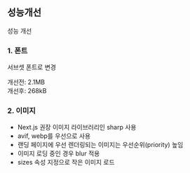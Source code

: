 ## 성능개선

성능 개선

### 1. 폰트

서브셋 폰트로 변경

개선전: 2.1MB\
개선후: 268kB

### 2. 이미지

- Next.js 권장 이미지 라이브러리인 sharp 사용
- avif, webp를 우선으로 사용
- 랜딩 페이지에 우선 렌더링되는 이미지는 우선순위(priority) 높임
- 이미지 로딩 중인 경우 blur 적용
- sizes 속성 지정으로 작은 이미지 로드
